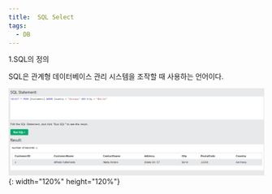 ```yaml
---
title:  SQL Select
tags:
  - DB
---
```


1.SQL의 정의

SQL은 관계형 데이터베이스 관리 시스템을 조작할 때 사용하는 언어이다.

![](\image\sql_image.png){: width="120%" height="120%"}